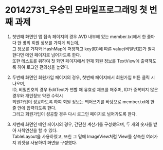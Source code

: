 # 20142731_우승민 모바일프로그래밍 첫 번째 과제

1. 첫번째 화면인 앱 접속 페이지의 경우 AVD 내부에 있는 member.txt에서 한 줄마다 한 명의 회원 정보를 가지게 되는데,<br>
  그 정보를 가져와 HashMap에 저장하고 key(ID)에 따른 value(비밀번호)가 일치한다면 메인 페이지로 넘어가도록 한다.<br>
  또한 테스트를 위하여 첫 화면 페이지에서 현재 회원 정보를 TextView에 출력하도록 하여 로그인 편의성을 높였다.

2. 두번째 화면인 회원가입 페이지의 경우, 첫번째 페이지에서 회원가입 버튼 클릭 시 나오며,<br>
  ID, 비밀번호의 경우 EditText가 변할 때 유효성 체크를 해주며, ID가 중복되지 않은 경우와 개인정보 약관 수락시<br>
  회원가입이 성공하도록 하여 회원 정보는 띄어쓰기를 바탕으로 member.txt에 한 줄 안에 입력되도록 한다.<br>
  그리고 회원가입이 성공할 경우 다시 로그인 페이지로 넘어가도록 한다.
  
3. 세번째 화면인 메인 페이지의 경우, 간단한 계산기를 구성했으며, 두 개의 숫자를 받아 사칙연산을 할 수 있다.<br>
  TableLayout을 사용하였고, 또한 그 밑에 ImageView처럼 View를 상속한 여러가지 위젯을 사용하여 화면을 구성했다.
